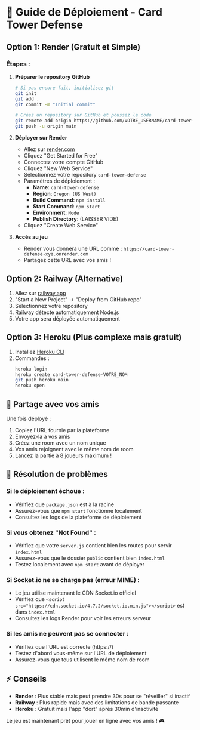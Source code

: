 # 🚀 Guide de Déploiement - Card Tower Defense

## Option 1: Render (Gratuit et Simple)

### Étapes :

1. **Préparer le repository GitHub**
   ```bash
   # Si pas encore fait, initialisez git
   git init
   git add .
   git commit -m "Initial commit"
   
   # Créez un repository sur GitHub et poussez le code
   git remote add origin https://github.com/VOTRE_USERNAME/card-tower-defense.git
   git push -u origin main
   ```

2. **Déployer sur Render**
   - Allez sur [render.com](https://render.com)
   - Cliquez "Get Started for Free"
   - Connectez votre compte GitHub
   - Cliquez "New Web Service"
   - Sélectionnez votre repository `card-tower-defense`
   - Paramètres de déploiement :
     * **Name**: `card-tower-defense`
     * **Region**: `Oregon (US West)`
     * **Build Command**: `npm install`
     * **Start Command**: `npm start`
     * **Environment**: `Node`
     * **Publish Directory**: (LAISSER VIDE)
   - Cliquez "Create Web Service"

3. **Accès au jeu**
   - Render vous donnera une URL comme : `https://card-tower-defense-xyz.onrender.com`
   - Partagez cette URL avec vos amis !

## Option 2: Railway (Alternative)

1. Allez sur [railway.app](https://railway.app)
2. "Start a New Project" → "Deploy from GitHub repo"
3. Sélectionnez votre repository
4. Railway détecte automatiquement Node.js
5. Votre app sera déployée automatiquement

## Option 3: Heroku (Plus complexe mais gratuit)

1. Installez [Heroku CLI](https://devcenter.heroku.com/articles/heroku-cli)
2. Commandes :
   ```bash
   heroku login
   heroku create card-tower-defense-VOTRE_NOM
   git push heroku main
   heroku open
   ```

## 📱 Partage avec vos amis

Une fois déployé :
1. Copiez l'URL fournie par la plateforme
2. Envoyez-la à vos amis
3. Créez une room avec un nom unique
4. Vos amis rejoignent avec le même nom de room
5. Lancez la partie à 8 joueurs maximum !

## 🔧 Résolution de problèmes

### Si le déploiement échoue :
- Vérifiez que `package.json` est à la racine
- Assurez-vous que `npm start` fonctionne localement
- Consultez les logs de la plateforme de déploiement

### Si vous obtenez "Not Found" :
- Vérifiez que votre `server.js` contient bien les routes pour servir `index.html`
- Assurez-vous que le dossier `public` contient bien `index.html`
- Testez localement avec `npm start` avant de déployer

### Si Socket.io ne se charge pas (erreur MIME) :
- Le jeu utilise maintenant le CDN Socket.io officiel
- Vérifiez que `<script src="https://cdn.socket.io/4.7.2/socket.io.min.js"></script>` est dans `index.html`
- Consultez les logs Render pour voir les erreurs serveur

### Si les amis ne peuvent pas se connecter :
- Vérifiez que l'URL est correcte (https://)
- Testez d'abord vous-même sur l'URL de déploiement
- Assurez-vous que tous utilisent le même nom de room

## ⚡ Conseils

- **Render** : Plus stable mais peut prendre 30s pour se "réveiller" si inactif
- **Railway** : Plus rapide mais avec des limitations de bande passante
- **Heroku** : Gratuit mais l'app "dort" après 30min d'inactivité

Le jeu est maintenant prêt pour jouer en ligne avec vos amis ! 🎮
